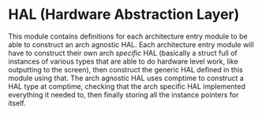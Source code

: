 # HAL (Hardware Abstraction Layer)
This module contains definitions for each architecture entry module to be able
to construct an arch agnostic HAL. Each architecture entry module will have to
construct their own arch <i>specific</i> HAL (basically a struct full of
instances of various types that are able to do hardware level work, like
outputting to the screen), then construct the generic HAL defined in this
module using that. The arch agnostic HAL uses comptime to construct a HAL
type at comptime, checking that the arch specific HAL implemented everything
it needed to, then finally storing all the instance pointers for itself.
